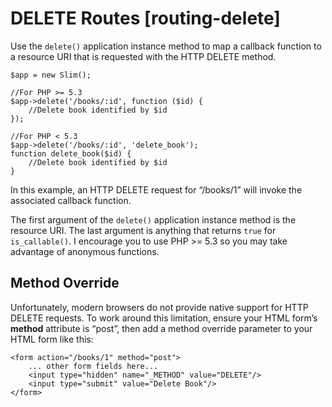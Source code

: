 # DELETE Routes [routing-delete] #

Use the `delete()` application instance method to map a callback function to a resource URI that is requested with the HTTP DELETE method.

    $app = new Slim();

    //For PHP >= 5.3
    $app->delete('/books/:id', function ($id) {
        //Delete book identified by $id
    });

    //For PHP < 5.3
    $app->delete('/books/:id', 'delete_book');
    function delete_book($id) {
        //Delete book identified by $id
    }

In this example, an HTTP DELETE request for “/books/1” will invoke the associated callback function.

The first argument of the `delete()` application instance method is the resource URI. The last argument is anything that returns `true` for `is_callable()`. I encourage you to use PHP >= 5.3 so you may take advantage of anonymous functions.

## Method Override ##

Unfortunately, modern browsers do not provide native support for HTTP DELETE requests. To work around this limitation, ensure your HTML form’s **method** attribute is “post”, then add a method override parameter to your HTML form like this:

    <form action="/books/1" method="post">
        ... other form fields here...
        <input type="hidden" name="_METHOD" value="DELETE"/>
        <input type="submit" value="Delete Book"/>
    </form>